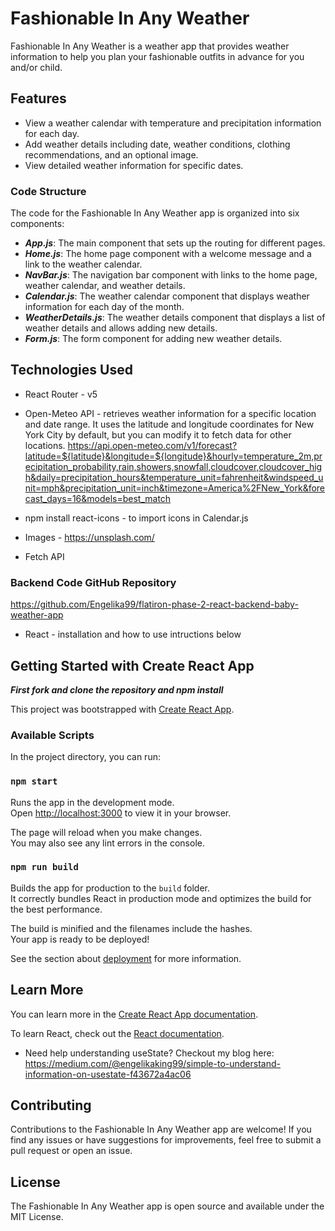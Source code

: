 # Fashionable In Any Weather

Fashionable In Any Weather is a weather app that provides weather information to help you plan your fashionable outfits in advance for you and/or child.

## Features

* View a weather calendar with temperature and precipitation information for each day.
* Add weather details including date, weather conditions, clothing recommendations, and an optional image.
* View detailed weather information for specific dates.

### Code Structure

The code for the Fashionable In Any Weather app is organized into six components:

* ***App.js***: The main component that sets up the routing for different pages.
* ***Home.js***: The home page component with a welcome message and a link to the weather calendar.
* ***NavBar.js***: The navigation bar component with links to the home page, weather calendar, and weather details.
* ***Calendar.js***: The weather calendar component that displays weather information for each day of the month.
* ***WeatherDetails.js***: The weather details component that displays a list of weather details and allows adding new details.
* ***Form.js***: The form component for adding new weather details.


## Technologies Used


* React Router - v5

* Open-Meteo API - retrieves weather information for a specific location and date range. It uses the latitude and longitude coordinates for New York City by default, but you can modify it to fetch data for other locations. 
https://api.open-meteo.com/v1/forecast?latitude=${latitude}&longitude=${longitude}&hourly=temperature_2m,precipitation_probability,rain,showers,snowfall,cloudcover,cloudcover_high&daily=precipitation_hours&temperature_unit=fahrenheit&windspeed_unit=mph&precipitation_unit=inch&timezone=America%2FNew_York&forecast_days=16&models=best_match

* npm install react-icons - to import icons in Calendar.js

* Images - https://unsplash.com/

* Fetch API
### Backend Code GitHub Repository
https://github.com/Engelika99/flatiron-phase-2-react-backend-baby-weather-app

* React - installation and how to use intructions below


## Getting Started with Create React App

***First fork and clone the repository and npm install***

This project was bootstrapped with [Create React App](https://github.com/facebook/create-react-app).

### Available Scripts

In the project directory, you can run:

### `npm start`

Runs the app in the development mode.\
Open [http://localhost:3000](http://localhost:3000) to view it in your browser.

The page will reload when you make changes.\
You may also see any lint errors in the console.

### `npm run build`

Builds the app for production to the `build` folder.\
It correctly bundles React in production mode and optimizes the build for the best performance.

The build is minified and the filenames include the hashes.\
Your app is ready to be deployed!

See the section about [deployment](https://facebook.github.io/create-react-app/docs/deployment) for more information.


## Learn More

You can learn more in the [Create React App documentation](https://facebook.github.io/create-react-app/docs/getting-started).

To learn React, check out the [React documentation](https://reactjs.org/).

* Need help understanding useState? Checkout my blog here:
https://medium.com/@engelikaking99/simple-to-understand-information-on-usestate-f43672a4ac06

## Contributing

Contributions to the Fashionable In Any Weather app are welcome! If you find any issues or have suggestions for improvements, feel free to submit a pull request or open an issue.

## License

The Fashionable In Any Weather app is open source and available under the MIT License.
